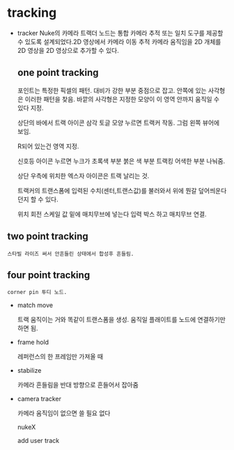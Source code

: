 
# tracking

- tracker
    Nuke의 카메라 트랙더 노드는 통합 카메라 추적 또는 일치 도구를 제공할 수 있도록 설계되었다.2D 영상에서 카메라 이동 추적 카메라 움직임을 2D 개체를 2D 영상을 2D 영상으로 추가할 수 있다.
  ##  one point tracking
    
    포인트는 특정한 픽셀의 패턴. 대비가 강한 부분 중점으로 잡고. 안쪽에 있는 사각형은 이러한 패턴을 찾음. 바깥의 사각형은 지정한 모양이 이 영역 안까지 움직일 수 있다 지정.
    
    상단의 바에서 트랙 아이콘 삼각 토글 모양 누르면 트랙커 작동. 그럼 왼쪽 뷰어에 보임.
    
    R되어 있는건 영역 지정.
    
    신호등 아이콘 누르면 누크가 초록색 부분 붉은 색 부분 트랙킹 어색한 부분 나눠줌.
    
    상단 우측에 위치한 엑스자 아이콘은 트랙 날리는 것.
    
    트랙커의 트랜스폼에 입력된 수치(센터,트랜스값)를 불러와서 위에 뭔갈 덮어씌운다던지 할 수 있다.
    
    위치 회전 스케일 값 밑에 매치무브에 넣는다 입력 박스 하고 매치무브 연결.
    
 ##   two point tracking
    
    스타빌 라이즈 써서 안흔들린 상태에서 합성후 흔들림.
    
 ##   four point tracking
    
    corner pin 투디 노드.
    
- match move
    
    트랙 움직이는 거와 똑같이 트랜스폼을 생성. 움직일 플래이트를 노드에 연결하기만 하면 됨.
    
- frame hold
    
    레퍼런스의 한 프레임만 가져올 때
    
- stabilize
    
    카메라 흔들림을 반대 방향으로 흔들어서 잡아줌 
    
- camera tracker
    
    카메라 움직임이 없으면 쓸 필요 없다
    
    nukeX
    
    add user track
